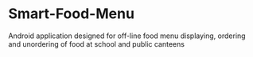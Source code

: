 # Smart-Food-Menu
Android application designed for off-line food menu displaying, ordering and unordering of food at school and public canteens
